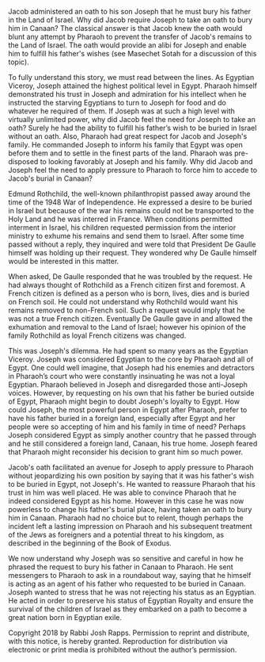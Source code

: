 Jacob administered an oath to his son Joseph that he must bury his father in the Land of Israel. Why did Jacob require Joseph to take an oath to bury him in Canaan? The classical answer is that Jacob knew the oath would blunt any attempt by Pharaoh to prevent the transfer of Jacob's remains to the Land of Israel. The oath would provide an alibi for Joseph and enable him to fulfill his father's wishes (see Masechet Sotah for a discussion of this topic).

To fully understand this story, we must read between the lines. As Egyptian Viceroy, Joseph attained the highest political level in Egypt. Pharaoh himself demonstrated his trust in Joseph and admiration for his intellect when he instructed the starving Egyptians to turn to Joseph for food and do whatever he required of them. If Joseph was at such a high level with virtually unlimited power, why did Jacob feel the need for Joseph to take an oath? Surely he had the ability to fulfill his father’s wish to be buried in Israel without an oath. Also, Pharaoh had great respect for Jacob and Joseph's family. He commanded Joseph to inform his family that Egypt was open before them and to settle in the finest parts of the land. Pharaoh was pre-disposed to looking favorably at Joseph and his family. Why did Jacob and Joseph feel the need to apply pressure to Pharaoh to force him to accede to Jacob's burial in Canaan?

Edmund Rothchild, the well-known philanthropist passed away around the time of the 1948 War of Independence. He expressed a desire to be buried in Israel but because of the war his remains could not be transported to the Holy Land and he was interred in France. When conditions permitted interment in Israel, his children requested permission from the interior ministry to exhume his remains and send them to Israel. After some time passed without a reply, they inquired and were told that President De Gaulle himself was holding up their request. They wondered why De Gaulle himself would be interested in this matter.

When asked, De Gaulle responded that he was troubled by the request. He had always thought of Rothchild as a French citizen first and foremost. A French citizen is defined as a person who is born, lives, dies and is buried on French soil. He could not understand why Rothchild would want his remains removed to non-French soil. Such a request would imply that he was not a true French citizen. Eventually De Gaulle gave in and allowed the exhumation and removal to the Land of Israel; however his opinion of the family Rothchild as loyal French citizens was changed.

This was Joseph's dilemma. He had spent so many years as the Egyptian Viceroy. Joseph was considered Egyptian to the core by Pharaoh and all of Egypt. One could well imagine, that Joseph had his enemies and detractors in Pharaoh’s court who were constantly insinuating he was not a loyal Egyptian. Pharaoh believed in Joseph and disregarded those anti-Joseph voices. However, by requesting on his own that his father be buried outside of Egypt, Pharaoh might begin to doubt Joseph's loyalty to Egypt. How could Joseph, the most powerful person in Egypt after Pharaoh, prefer to have his father buried in a foreign land, especially after Egypt and her people were so accepting of him and his family in time of need? Perhaps Joseph considered Egypt as simply another country that he passed through and he still considered a foreign land, Canaan, his true home. Joseph feared that Pharaoh might reconsider his decision to grant him so much power.

Jacob's oath facilitated an avenue for Joseph to apply pressure to Pharaoh without jeopardizing his own position by saying that it was his father's wish to be buried in Egypt, not Joseph's. He wanted to reassure Pharaoh that his trust in him was well placed. He was able to convince Pharaoh that he indeed considered Egypt as his home. However in this case he was now powerless to change his father's burial place, having taken an oath to bury him in Canaan. Pharaoh had no choice but to relent, though perhaps the incident left a lasting impression on Pharaoh and his subsequent treatment of the Jews as foreigners and a potential threat to his kingdom, as described in the beginning of the Book of Exodus.

We now understand why Joseph was so sensitive and careful in how he phrased the request to bury his father in Canaan to Pharaoh. He sent messengers to Pharaoh to ask in a roundabout way, saying that he himself is acting as an agent of his father who requested to be buried in Canaan. Joseph wanted to stress that he was not rejecting his status as an Egyptian. He acted in order to preserve his status of Egyptian Royalty and ensure the survival of the children of Israel as they embarked on a path to become a great nation born in Egyptian exile.


Copyright 2018 by Rabbi Josh Rapps. Permission to reprint and distribute, with this notice, is hereby granted. Reproduction for distribution via electronic or print media is prohibited without the author’s permission.
